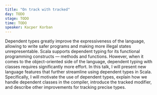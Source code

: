 ```yaml
---
title: "On track with tracked"
day: TODO
stage: TODO
time: TODO
speaker: Kacper Korban
---
```


Dependent types greatly improve the expressiveness of the language, allowing to write safer programs and making more illegal states unrepresentable. Scala supports dependent typing for its functional programming constructs — methods and functions. However, when it comes to the object-oriented side of the language, dependent typing with classes requires significantly more effort. In this talk, I will present new language features that further streamline using dependent types in Scala. Specifically, I will motivate the use of dependent types, explain how we handle dependent classes in the compiler, introduce the tracked modifier, and describe other improvements for tracking precise types.
    
